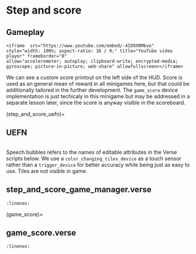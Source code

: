 # Step and score

## Gameplay

```{raw} html
<iframe  src="https://www.youtube.com/embed/-4ID9XRMbvo" 
style="width: 100%; aspect-ratio: 16 / 9;" title="YouTube video player" frameborder="0" 
allow="accelerometer; autoplay; clipboard-write; encrypted-media; gyroscope; picture-in-picture; web-share" allowfullscreen></iframe>
```

We can see a custom score printout on the left side of the HUD. Score is used as an general mean of reward in all minigames here, but that could be additionally tailored in the further development. The `game_score` device implementation is just techicaly in this minigame but may be addressed in a separate lesson later, since the score is anyway visible in the scoreboard.

(step_and_score_uefn)=
## UEFN

```{thumbnail} step_and_score_editor.svg
```

Speech bubbles refers to the names of editable attributes in the Verse scripts below. We use a `color_changing_tiles_device` as a touch sensor rather than a `trigger_device` for better accuracy while being just as easy to use. Tiles are not visible in game.

## step_and_score_game_manager.verse
```{literalinclude} ../_code_samples/step_and_score_game_manager.verse
:linenos:
```

(game_score)=
## game_score.verse
```{literalinclude} ../_code_samples/game_score.verse
:linenos:
```
